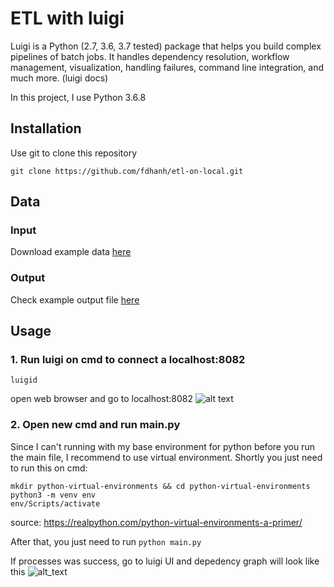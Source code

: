 # ETL with luigi
Luigi is a Python (2.7, 3.6, 3.7 tested) package that helps you build complex pipelines of batch jobs. It handles dependency resolution, workflow management, visualization, handling failures, command line integration, and much more. (luigi docs)

In this project, I use Python 3.6.8

## Installation
Use git to clone this repository
```
git clone https://github.com/fdhanh/etl-on-local.git
```

## Data
### Input
Download example data <a href = "https://drive.google.com/file/d/1YgqmdI-8oXwPs8AEf3CzOCq3EpvjwRdA/view?usp=sharing"> here </a>

### Output
Check example output file <a href="https://drive.google.com/file/d/1E0vRDAvyTsSCUx2rpnrzw4YhXlu3ceSk/view?usp=sharing"> here </a>

## Usage
### 1. Run luigi on cmd to connect a localhost:8082

```luigid```

open web browser and go to localhost:8082
![alt text](https://github.com/fdhanh/etl-on-local/blob/master/add_files/luigi%20UI.JPG?raw=true)

### 2. Open new cmd and run main.py
Since I can't running with my base environment for python before you run the main file, I recommend to use virtual environment.
Shortly you just need to run this on cmd:
```
mkdir python-virtual-environments && cd python-virtual-environments
python3 -m venv env
env/Scripts/activate
```
source: https://realpython.com/python-virtual-environments-a-primer/

After that, you just need to run ``` python main.py ```

If processes was success, go to luigi UI and depedency graph will look like this
![alt_text](https://github.com/fdhanh/etl-on-local/blob/master/add_files/Job%20tree.JPG?raw=true)
